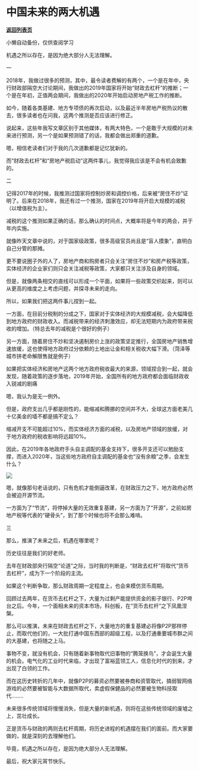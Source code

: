 # 中国未来的两大机遇

[**返回列表页**](/gzh/政事堂2019)

小懒自动备份，仅供查阅学习

  

机遇之所以存在，是因为绝大部分人无法理解。

  

  

一

  

2018年，我做过很多的预测，其中，最令读者费解的有两个，一个是在年中，央行财政部隔空大讨论期间，我做出的2019年国家将开始“财政去杠杆”的推断；一个是在年初，正值两会期间，我做出的2020年开始启动房地产税工作的推断。

  

如今，随着各类基建、地方专项债的再次启动，以及最近半年房地产税热议的散去，很多读者也在问我，这两个推测是否应该进行修正。

  

说起来，这些年我写文章区别于其他媒体，有两大特色，一个是敢于大规模的对未来进行预测，另一个是如果预测错了的话，我都会做出郑重的道歉。

  

嗯，相信老读者们对于我的几次道歉都是记忆犹新的。

  

而“财政去杠杆”和“房地产税启动”这两件事儿，我觉得我应该是不会有机会致歉的。

  

  

二

  

记得2017年的时候，我推测过国家将控制炒房和调控价格，后来被“房住不炒”证明了。后来在2018年，我还有过一个推测，国家在2019年将开启大规模的减税（以增值税为主）。

  

减税的这个推测如果正确的话，那么确认的时间点，大概率将是今年的两会，并于年内实施。

  

就像昨天文章中说的，对于国家级政策，很多高级官员尚且是“盲人摸象”，直明白自己分管的那摊。

  

更不要说圈子外的人了，房地产商和购房者只会关注“房住不炒”和房产税等政策，实体经济的企业家们则只会关注减税等政策，大家都只关注涉及自身的领域。

  

但是，就像两条相交的直线可以形成一个平面，如果将一些政策交织起来，则可以从更高的维度之上考虑问题，并探寻未来的走向。

  

所以，如果我们把这两件事儿捏到一起。

  

一方面，在目前分税制的分成之下，国家对于实体经济的大规模减税，会大幅降低到地方政府的财政收入。而减税带来的经济刺激效应，却无法短期内为政府带来税收的增加。（特总去年的减税是个很好的例子）

  

另一方面，随着房住不炒和坚决遏制房价上涨的政策坚定推行，全国房地产销售增速放缓，这也使得地方政府过分依赖的土地出让金和相关税收大幅下滑。（菏泽等城市拼老命解限售就是例子）

  

如果把实体经济和房地产这两个地方政府税收最大的来源，领域捏合到一起，就会发现，随着政策的逐步落地，2019年开始，全国所有的地方政府都会面临财政收入锐减的剧痛

  

嗯，我认为是无一例外。

  

但是，政府支出几乎都是刚性的，能缩减和腾挪的空间并不大，全球这方面老美几十亿美金的墙不都是搞不定么？

  

缩减开支不可能超过10%，而实体经济方面的减税，以及房地产领域的放缓，对于地方政府的税收影响将远超10%。

  

因此，在2019年各地政府手头自主调配的基金支持下，很多开支还可以勉励支撑，而进入2020年，当这些地方政府自主调配的基金也“没有余粮”之季，会发生什么？

  

![](https://mmbiz.qpic.cn/mmbiz_jpg/rxhS23yu8cPRIG9M6bQxwicAOas01n62ictqVibkoKebRSVo2S2UBJTRz0tubBRmcejbamDveqZajlUuIgNaNcdJA/640?wx_fmt=jpeg)

  

嗯，就像那句老话说的，只有危机才能倒逼改革，在财政压力之下，地方政府必然会被迫开源节流。

  

一方面为了“节流”，将停掉大量的无效重复基建，另一方面为了“开源”，之前如房地产税等代表的“硬骨头”，到了那个时候也将不会那么难啃。

  

  

三

  

那么，推演了未来之后，机遇在哪里呢？

  

历史往往是我们的好老师。

  

去年在财政部央行隔空“论道”之际，当时我的判断是，“财政去杠杆”将取代“货币去杠杆”，成为下一个阶段的主流。

  

如果这个判断争取，那么财政周期一定程度上，也会来模仿货币周期。

  

回顾过去两年，在货币去杠杆之下，大量为过剩产能提供资金的影子银行、P2P垮台之后。今年，一个面相未来的资本市场，科创板，在“货币去杠杆”之下凤凰涅槃。

  

那么可以推演，未来在财政去杠杆之下，大量地方的重复基建必将像P2P那样停止，而取代他们的，一大批打通中国东西部的超级工程，以及打通重要城市群之间的大基建，也将随之上马。

  

事物不变，就没有机会，只有随着新事物取代旧事物的“腾笼换鸟”，才会诞生大量的机会。电气化的工业时代来临，才出现了富裕蓝领工人，信息化时代的到来，才出现了白领的工作。

  

而在这历史转折的几年中，就像P2P的募资必然要被券商和资管取代，搞弱智网络游戏的必然要被智能与大数据所取代，卖虚假保健品的必然要被生物科技取代........

  

未来很多传统领域将慢慢消失，但是大量的新机遇，则将在这些传统领域的废墟之上，茁壮成长。

  

正是货币与财政的两则去杠杆周期，将历史进程的机遇摆在我们的面前。而大家要做的，就是深刻的去理解他们。

  

毕竟，机遇之所以存在，是因为绝大部分人无法理解。

  

  

最后，祝大家元宵节快乐。

